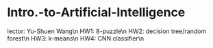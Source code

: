 # Intro.-to-Artificial-Intelligence
lector: Yu-Shuen Wang\n
HW1: 8-puzzle\n
HW2: decision tree/random forest\n
HW3: k-means\n
HW4: CNN classifier\n
